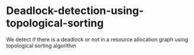# Deadlock-detection-using-topological-sorting
We detect if there is a deadlock or not in a resource allocation graph using topological sorting algorithm
